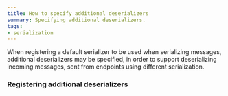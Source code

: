 ```yaml
---
title: How to specify additional deserializers
summary: Specifying additional deserializers.
tags:
- serialization
---
```

When registering a default serializer to be used when serializing messages, additional deserializers may be specified, in order to support deserializing incoming messages, sent from endpoints using different serialization.

### Registering additional deserializers

<!-- import AdditionalDeserializers -->
